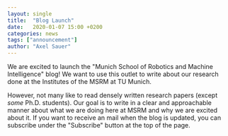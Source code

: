 ```yaml
---
layout: single
title:  "Blog Launch"
date:   2020-01-07 15:00 +0200
categories: news
tags: ["announcement"]
author: "Axel Sauer"
---
```


We are excited to launch the "Munich School of Robotics and Machine Intelligence" blog! We want to use this outlet to write about our research done at the Institutes of the MSRM at TU Munich. 

However, not many like to read densely written research papers (except _some_ Ph.D. students). Our goal is to write in a clear and approachable manner about what we are doing here at MSRM and why we are excited about it. If you want to receive an mail when the blog is updated, you can subscribe under the "Subscribe" button at the top of the page. 
